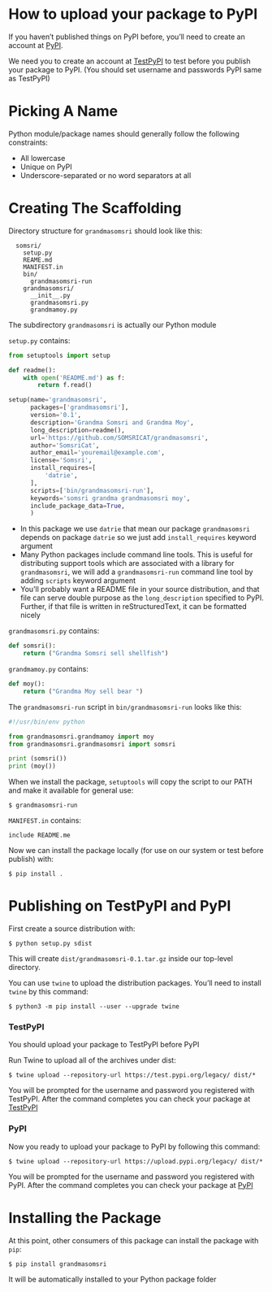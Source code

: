 
# How to upload your package to PyPI 

If you haven’t published things on PyPI before, you’ll need to create an account at [PyPI](https://pypi.org/).

We need you to create an account at [TestPyPI](https://test.pypi.org/) to test before you publish your package to PyPI. (You should set username and passwords PyPI same as TestPyPI)

# Picking A Name
Python module/package names should generally follow the following constraints:

* All lowercase
* Unique on PyPI
* Underscore-separated or no word separators at all 

# Creating The Scaffolding

Directory structure for <code>grandmasomsri</code> should look like this:
```
  somsri/
    setup.py
    REAME.md
    MANIFEST.in
    bin/
      grandmasomsri-run
    grandmasomsri/
      __init__.py
      grandmasomsri.py
      grandmamoy.py
```
The subdirectory <code>grandmasomsri</code> is actually our Python module

<code>setup.py</code> contains:
```Python
from setuptools import setup

def readme():
    with open('README.md') as f:
        return f.read()

setup(name='grandmasomsri',
      packages=['grandmasomsri'],
      version='0.1',
      description='Grandma Somsri and Grandma Moy',
      long_description=readme(),
      url='https://github.com/SOMSRICAT/grandmasomsri',
      author='SomsriCat',
      author_email='youremail@example.com',
      license='Somsri',
      install_requires=[
          'datrie',
      ],
      scripts=['bin/grandmasomsri-run'],
      keywords='somsri grandma grandmasomsri moy',
      include_package_data=True,
      )
```

* In this package we use <code>datrie</code> that mean our package <code>grandmasomsri</code> depends on package <code>datrie</code> so we just add <code>install_requires</code> keyword argument
* Many Python packages include command line tools. This is useful for distributing support tools which are associated with a library 
for <code>grandmasomsri</code>, we will add a <code>grandmasomsri-run</code> command line tool by adding <code>scripts</code> keyword argument 
* You’ll probably want a README file in your source distribution, and that file can serve double purpose as the <code>long_description</code> specified to PyPI. Further, if that file is written in reStructuredText, it can be formatted nicely

<code>grandmasomsri.py</code> contains:
```Python
def somsri():
    return ("Grandma Somsri sell shellfish")
```
<code>grandmamoy.py</code> contains:
```Python
def moy():
    return ("Grandma Moy sell bear ")
```

The <code>grandmasomsri-run</code> script in <code>bin/grandmasomsri-run</code> looks like this:
```Python
#!/usr/bin/env python 

from grandmasomsri.grandmamoy import moy 
from grandmasomsri.grandmasomsri import somsri 

print (somsri())
print (moy())
``` 
When we install the package, <code>setuptools</code> will copy the script to our PATH and make it available for general use:
```
$ grandmasomsri-run
```
<code>MANIFEST.in</code> contains:
```
include README.me
```

Now we can install the package locally (for use on our system or test before publish) with:
```
$ pip install .
```

# Publishing on TestPyPI and PyPI 

First create a source distribution with:
```
$ python setup.py sdist
```
This will create <code>dist/grandmasomsri-0.1.tar.gz</code> inside our top-level directory. 

You can use <code>twine</code> to upload the distribution packages. You’ll need to install <code>twine</code> by this command:
```
$ python3 -m pip install --user --upgrade twine
```

### TestPyPI
You should upload your package to TestPyPI before PyPI

Run Twine to upload all of the archives under dist:
```
$ twine upload --repository-url https://test.pypi.org/legacy/ dist/*
```
You will be prompted for the username and password you registered with TestPyPI. 
After the command completes you can check your package at [TestPyPI](https://test.pypi.org/manage/projects/)

### PyPI
Now you ready to upload your package to PyPI
by following this command:
```
$ twine upload --repository-url https://upload.pypi.org/legacy/ dist/*
```
You will be prompted for the username and password you registered with PyPI. 
After the command completes you can check your package at [PyPI](https://pypi.org/manage/projects/)

# Installing the Package

At this point, other consumers of this package can install the package with <code>pip</code>:
```
$ pip install grandmasomsri
```
It will be automatically installed to your Python package folder
